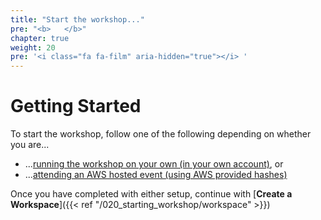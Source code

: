 ```yaml
---
title: "Start the workshop..."
pre: "<b>   </b>"
chapter: true
weight: 20
pre: '<i class="fa fa-film" aria-hidden="true"></i> '
---
```


# Getting Started

To start the workshop, follow one of the following depending on whether you are...

* ...[running the workshop on your own (in your own account)](self_paced/), or
* ...[attending an AWS hosted event (using AWS provided hashes)](aws_event/)

Once you have completed with either setup, continue with [**Create a Workspace**]({{< ref "/020_starting_workshop/workspace" >}})
